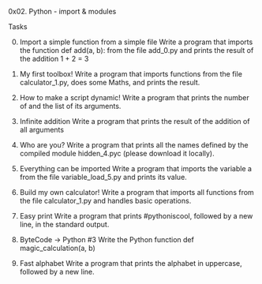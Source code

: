 0x02. Python - import & modules

Tasks

0. Import a simple function from a simple file
Write a program that imports the function def add(a, b): from the file add_0.py and prints the result of the addition 1 + 2 = 3

1. My first toolbox!
Write a program that imports functions from the file calculator_1.py, does some Maths, and prints the result.

2. How to make a script dynamic!
Write a program that prints the number of and the list of its arguments.

3. Infinite addition
Write a program that prints the result of the addition of all arguments

4. Who are you?
Write a program that prints all the names defined by the compiled module hidden_4.pyc (please download it locally).

5. Everything can be imported
Write a program that imports the variable a from the file variable_load_5.py and prints its value.

6. Build my own calculator!
Write a program that imports all functions from the file calculator_1.py and handles basic operations.

7. Easy print
Write a program that prints #pythoniscool, followed by a new line, in the standard output.

8. ByteCode -> Python #3
Write the Python function def magic_calculation(a, b)

9. Fast alphabet
Write a program that prints the alphabet in uppercase, followed by a new line.
